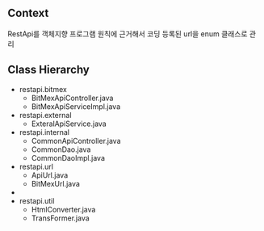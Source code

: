 ## Context
RestApi를 객체지향 프로그램 원칙에 근거해서 코딩
등록된 url을 enum 클래스로 관리
## Class Hierarchy
<ul>
	<li>restapi.bitmex
		<ul>
			<li>BitMexApiController.java
			<li>BitMexApiServiceImpl.java
		</ul>
	<li>restapi.external
		<ul>
			<li>ExteralApiService.java
		</ul>
	<li>restapi.internal
		<ul>
			<li>CommonApiController.java
			<li>CommonDao.java
			<li>CommonDaoImpl.java
		</ul>
	<li>restapi.url
		<ul>
			<li>ApiUrl.java
			<li>BitMexUrl.java
		</ul>
	<li>
	<li>restapi.util
		<ul>
			<li>HtmlConverter.java
			<li>TransFormer.java
		</ul>	
</ul>
